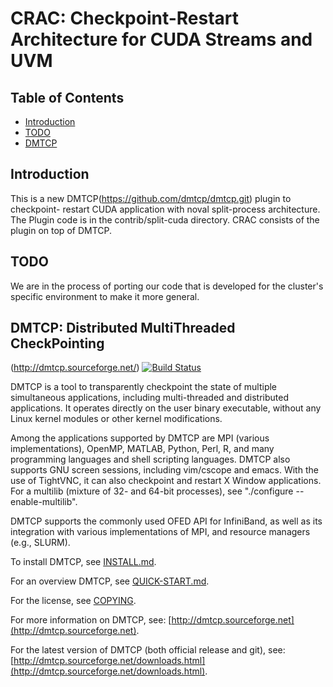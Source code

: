 # CRAC: Checkpoint-Restart Architecture for CUDA Streams and UVM

## Table of Contents

* [Introduction](#introduction)
* [TODO](#todo)
* [DMTCP](#dmtcp)

## Introduction
This is a new DMTCP(https://github.com/dmtcp/dmtcp.git) plugin to checkpoint-
restart CUDA application with noval split-process architecture. The Plugin code is in the contrib/split-cuda directory. CRAC consists of the plugin on top of DMTCP.

## TODO
We are in the process of porting our code that is developed for the cluster's
specific environment to make it more general.


## DMTCP: Distributed MultiThreaded CheckPointing 
(http://dmtcp.sourceforge.net/) [![Build Status](https://travis-ci.org/dmtcp/dmtcp.png?branch=master)](https://travis-ci.org/dmtcp/dmtcp)

DMTCP is a tool to transparently checkpoint the state of multiple simultaneous
applications, including multi-threaded and distributed applications. It
operates directly on the user binary executable, without any Linux kernel
modules or other kernel modifications.

Among the applications supported by DMTCP are MPI (various implementations),
OpenMP, MATLAB, Python, Perl, R, and many programming languages and shell
scripting languages. DMTCP also supports GNU screen sessions, including
vim/cscope and emacs. With the use of TightVNC, it can also checkpoint
and restart X Window applications.  For a multilib (mixture of 32-
and 64-bit processes), see "./configure --enable-multilib".

DMTCP supports the commonly used OFED API for InfiniBand, as well as its
integration with various implementations of MPI, and resource managers
(e.g., SLURM).

To install DMTCP, see [INSTALL.md](INSTALL.md).

For an overview DMTCP, see [QUICK-START.md](QUICK-START.md).

For the license, see [COPYING](COPYING).

For more information on DMTCP, see: [http://dmtcp.sourceforge.net](http://dmtcp.sourceforge.net).

For the latest version of DMTCP (both official release and git), see:
[http://dmtcp.sourceforge.net/downloads.html](http://dmtcp.sourceforge.net/downloads.html).
